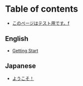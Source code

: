 # Table of contents

* [このページはテスト用です。f](README.md)

## English

* [Getting Start](english/untitled.md)

## Japanese

* [ようこそ！](japanese/youkoso.md)

